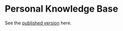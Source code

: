 # Personal Knowledge Base

See the [published version](https://neurrone.github.io/personal-knowledge-base) here.
